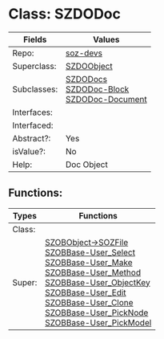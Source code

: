 
# Class:	SZDODoc

| Fields | Values |
| --------- | --------- |
| Repo: | [soz-devs](/repos/soz-devs.html) |
| Superclass: | [SZDOObject](SZDOObject.html) |
| Subclasses: | [SZDODocs](SZDODocs.html) <br> [SZDODoc-Block](SZDODoc-Block.html) <br> [SZDODoc-Document](SZDODoc-Document.html) |
| Interfaces: |  |
| Interfaced: |  |
| Abstract?: | Yes |
| isValue?: | No |
| Help: | Doc Object |


## Functions:

| Types | Functions |
| --------- | --------- |
| Class: |  |
| Super: | [SZOBObject->SOZFile](SZOBObject.html) <br> [SZOBBase-User_Select](SZOBBase.html) <br> [SZOBBase-User_Make](SZOBBase.html) <br> [SZOBBase-User_Method](SZOBBase.html) <br> [SZOBBase-User_ObjectKey](SZOBBase.html) <br> [SZOBBase-User_Edit](SZOBBase.html) <br> [SZOBBase-User_Clone](SZOBBase.html) <br> [SZOBBase-User_PickNode](SZOBBase.html) <br> [SZOBBase-User_PickModel](SZOBBase.html) |



